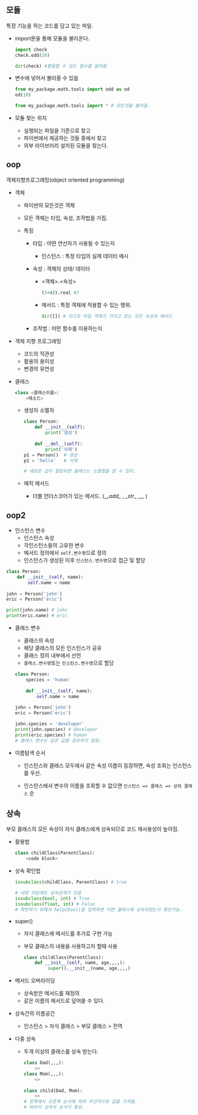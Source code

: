 ## 모듈

특정 기능을 하는 코드를 담고 있는 파일.



* import문을 통해 모듈을 불러온다.

  ``` python
  import check
  check.odd(10)
  
  dir(check) #활용할 수 있는 함수를 알아봄
  ```

* 변수에 넣어서 불러올 수 있음

  ``` python
  from my_package.math.tools import odd as od
  od(10)
  
  from my_package.math.tools import * # 모든것을 불러옴.
  ```

* 모듈 찾는 위치
  * 실행되는 파일을 기준으로 찾고
  * 파이썬에서 제공하는 것들 중에서 찾고
  * 외부 라이브러리 설치된 모듈을 찾는다.



## oop

객체지향프로그래밍(object oriented programming)



* 객체

  * 파이썬의 모든것은 객체

  * 모든 객체는 타입, 속성, 조작법을 가짐.

  * 특징

    * 타입 : 어떤 연산자가 사용될 수 있는지

      * 인스턴스 : 특정 타입의 실제 데이터 예시

    * 속성 : 객체의 상태/ 데이터

      * <객체>.<속성>

        ```PYTHON
        (3+4J).real #3
        ```

      * 메서드 : 특정 객체에 적용할 수 있는 행위.

        ```python
        dir([]) # 리스트 타입 객체가 가지고 있는 모든 속성과 메서드
        ```

        

    * 조작법 : 어떤 함수를 이용하는지





* 객체 지향 프로그래밍
  * 코드의 직관성
  * 활용의 용이성
  * 변경의 유연성



* 클래스

  ```python
  class <클래스이름>:
      <메소드>
  ```

  * 생성자 소멸자

    ```python
    class Person:
        def __init__(self):
            print('생성')
            
        def __del__(self):
            print('삭제')
    p1 = Person()  # 생성
    p1 = 'hello'   # 삭제
    
    # 새로운 값이 할당되면 클래스는 소멸함을 알 수 있다.
    ```

  * 매직 메서드

    * 더블 언더스코어가 있는 메서드. (___\_add_\__ , _\_str_\_ ,,,, ) 





## oop2

* 인스턴스 변수
  * 인스턴스 속성
  * 각인스턴스들의 고유한 변수
  * 메서드 정의에서 `self.변수명`으로 정의
  * 인스턴스가 생성된 이후 `인스턴스.변수명`으로 접근 및 할당

```python
class Person:
    def __init__(self, name):
        self.name = name
        
john = Person('john')
eric = Person('eric')

print(john.name) # john
print(eric.name) # eric
```



* 클래스 변수

  * 클래스의 속성
  * 해당 클래스의 모든 인스턴스가 공유
  * 클래스 정의 내부에서 선언
  * `클래스.변수명`또는 `인스턴스.변수명`으로 할당

  ```python
  class Person:
      species = 'human'
      
      def __init__(self, name):
          self.name = name
          
  john = Person('john')
  eric = Person('eric')
  
  john.species = 'developer'
  print(john.species) # developer
  print(eric.species) # human      
  # 클래스 변수는 같은 값을 공유하지 않음.
  ```

* 이름탐색 순서

  * 인스턴스와 클래스 모두에서 같은 속성 이름이 등장하면, 속성 조회는 인스턴스를 우선.

  * 인스턴스에서 변수의 이름을 조회할 수 없으면 `인스턴스 => 클래스 => 상위 클래스` 순

    









## 상속

부모 클래스의 모든 속성이 자식 클래스에게 상속되므로 코드 재사용성이 높아짐.



* 활용법

  ```python
  class childClass(ParentClass):
      <code block>
  ```

* 상속 확인법

  ```python
  issubclass(childClass, ParentClass) # true
  
  # 내장 타입에도 상속관계가 있음
  issubclass(bool, int) # True
  issubclass(float, int) # False
  # 확인하기 위해서 help(bool)을 입력하면 어떤 클래스에 상속되었는지 확인가능.
  ```

* super()

  * 자식 클래스에 메서드를 추가로 구현 가능

  * 부모 클래스의 내용을 사용하고자 할때 사용

    ```python
    class childClass(ParentClass):
        def __init__(self, name, age,,,,):
    	   	 super().__init__(name, age,,,,)
    ```

* 메서드 오버라이딩

  * 상속받은 메서드를 재정의
  * 같은 이름의 메서드로 덮어쓸 수 있다.

* 상속간의 이름공간

  * 인스턴스 > 자식 클래스 > 부모 클래스 > 전역

* 다중 상속

  * 두개 이상의 클래스를 상속 받는다.

    ``` python
    class Dad(,,,):
        <>
    class Mom(,,,):
        <>
        
    class child(Dad, Mom):
        <>
    # 왼쪽에서 오른쪽 순서에 따라 우선적으로 값을 가져옴.
    # 따라서 상속의 순서가 중요.
    ```

    